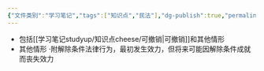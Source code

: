 ```yaml
---
{"文件类别":"学习笔记","tags":["知识点","民法"],"dg-publish":true,"permalink":"/学习笔记studyup/知识点cheese/未定的生效/","dgPassFrontmatter":true,"created":"2024-07-17T15:16:51.801+08:00","updated":"2024-10-25T12:31:20.229+08:00"}
---
```


- 包括[[学习笔记studyup/知识点cheese/可撤销\|可撤销]]和其他情形
- 其他情形
·附解除条件法律行为，最初发生效力，但将来可能因解除条件成就而丧失效力
